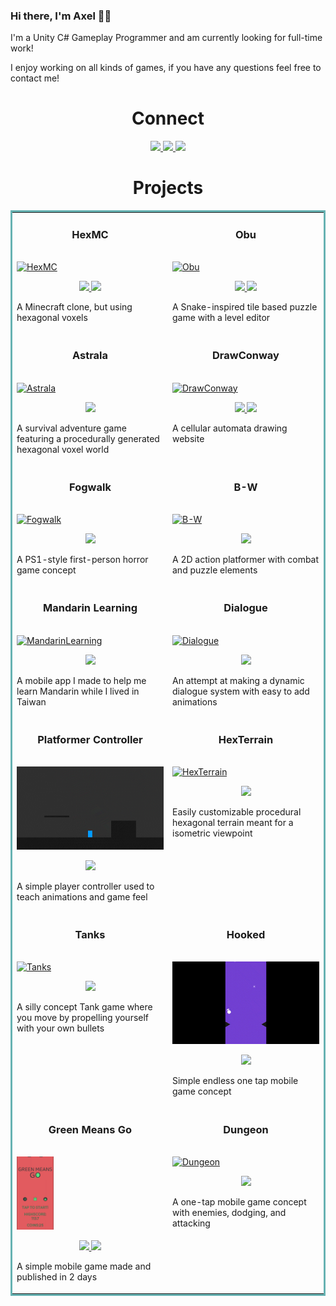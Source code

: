 ### Hi there, I'm Axel 👋🏻

I'm a Unity C# Gameplay Programmer and am currently looking for full-time work!

I enjoy working on all kinds of games, if you have any questions feel free to contact me!

<h1 align="center">Connect</h1>

<p align="center">
  <a href="https://twitter.com/madebyaxelyoung" target="_blank">
    <img src="https://img.shields.io/static/v1?label=|&message=TWITTER&color=1DA1F2&style=plastic&logo=twitter&logo-color=white"/>
  </a>
  <a href="https://www.linkedin.com/in/axel-young-4a362a23a/" target="_blank">
    <img src="https://img.shields.io/static/v1?label=|&message=LINKED-IN&color=0072b1&style=plastic&logo=linkedin&logo-color=white"/>
  </a>
  <a href="https://discord.com/users/709539807197396993" target="_blank">
    <img src="https://img.shields.io/static/v1?label=|&message=DISCORD&color=5865F2&style=plastic&logo=discord&logo-color=white"/>
  </a>
</p>

<h1 align="center">Projects</h1>
<table bordercolor="#66b2b2">
  <tr>
  <td width="50%" valign="top">
      <h3 align="center">HexMC</h3>
      <br />
        <a target="_blank" href="https://github.com/AxelYoung/HexMC">
          <img src="img/HexMC.gif" width="100%" alt="HexMC"/>
        </a>
      <br />
        <p align="center">
  <a href="https://github.com/AxelYoung/HexMC" target="_blank">
    <img src="https://img.shields.io/static/v1?label=|&message=SOURCE&color=23555f&style=plastic&logo=github&logo-color=white"/>
  </a>
  <a href="https://github.com/AxelYoung/HexMC/releases/tag/final" target="_blank">
    <img src="https://img.shields.io/static/v1?label=|&message=RELEASE&color=d4ac5e&style=plastic&logo=unity&logo-color=white"/>
  </a>
      </p>
        <p>A Minecraft clone, but using hexagonal voxels</p>
    </td>
    <td width="50%" valign="top">
      <h3 align="center">Obu</h3>
        <br />
      <a target="_blank" href="https://github.com/AxelYoung/Obu">
            <img src="img/Obu.gif" width="100%"  alt="Obu"/>
        </a>
        <br />
        <p align="center">
          
  <a href="https://github.com/AxelYoung/Obu" target="_blank">
    <img src="https://img.shields.io/static/v1?label=|&message=SOURCE&color=23555f&style=plastic&logo=github&logo-color=white"/>
  </a>
  <a href="https://github.com/AxelYoung/Obu/releases/tag/public" target="_blank">
    <img src="https://img.shields.io/static/v1?label=|&message=RELEASE&color=d4ac5e&style=plastic&logo=unity&logo-color=white"/>
  </a>
      </p>
        <p>A Snake-inspired tile based puzzle game with a level editor</p>
    </td>
  </tr>
  
  <tr>
        <td width="50%" valign="top">
      <h3 align="center">Astrala</h3>
        <br />
        <a target="_blank" href="https://github.com/AxelYoung/Astrala">
            <img src="img/Astrala.gif" width="100%" alt="Astrala"/>
        </a>
        <br />
        <p align="center">
          
  <a href="https://github.com/AxelYoung/Astrala" target="_blank">
    <img src="https://img.shields.io/static/v1?label=|&message=SOURCE&color=23555f&style=plastic&logo=github&logo-color=white"/>
  </a>
      </p>
        <p>A survival adventure game featuring a procedurally generated hexagonal voxel world</p>
    </td>
    <td width="50%" valign="top">
      <h3 align="center">DrawConway</h3>
        <br />
        <a target="_blank" href="https://github.com/AxelYoung/DrawConway">
          <img src="img/DrawConway.gif" width="100%" alt="DrawConway"/>
        </a>
        <br />
        <p align="center">
          
  <a href="https://github.com/AxelYoung/DrawConway" target="_blank">
    <img src="https://img.shields.io/static/v1?label=|&message=SOURCE&color=23555f&style=plastic&logo=github&logo-color=white"/>
  </a>
  <a href="https://axelyoung.github.io/DrawConway/" target="_blank">
    <img src="https://img.shields.io/static/v1?label=|&message=Release&color=d4ac5e&style=plastic&logo=unity&logo-color=white"/>
  </a>
      </p>
        <p>A cellular automata drawing website</p>
    </td>
  </tr>
    <tr>
        <td width="50%" valign="top">
      <h3 align="center">Fogwalk</h3>
        <br />
        <a target="_blank" href="https://github.com/AxelYoung/Fogwalk">
            <img src="img/Fogwalk.gif" width="100%" alt="Fogwalk"/>
        </a>
        <br />
        <p align="center">
          
  <a href="https://github.com/AxelYoung/Fogwalk" target="_blank">
    <img src="https://img.shields.io/static/v1?label=|&message=SOURCE&color=23555f&style=plastic&logo=github&logo-color=white"/>
  </a>
      </p>
        <p>A PS1-style first-person horror game concept</p>
    </td>
              <td width="50%" valign="top">
      <h3 align="center">B-W</h3>
        <br />
        <a target="_blank" href="https://github.com/AxelYoung/B-W">
            <img src="img/B-W.gif" width="100%" alt="B-W"/>
        </a>
        <br />
        <p align="center">
          
  <a href="https://github.com/AxelYoung/B-W" target="_blank">
    <img src="https://img.shields.io/static/v1?label=|&message=SOURCE&color=23555f&style=plastic&logo=github&logo-color=white"/>
  </a>
      </p>
        <p>A 2D action platformer with combat and puzzle elements</p>
      </td>
  </tr>
      <tr>
        <td width="50%" valign="top">
      <h3 align="center">Mandarin Learning</h3>
        <br />
        <a target="_blank" href="https://github.com/AxelYoung/MandarinLearning">
            <img src="img/MandarinLearning.gif" width="100%" alt="MandarinLearning"/>
        </a>
        <br />
        <p align="center">
          
  <a href="https://github.com/AxelYoung/MandarinLearning" target="_blank">
    <img src="https://img.shields.io/static/v1?label=|&message=SOURCE&color=23555f&style=plastic&logo=github&logo-color=white"/>
  </a>
      </p>
        <p>A mobile app I made to help me learn Mandarin while I lived in Taiwan</p>
    </td>
    <td width="50%" valign="top">
      <h3 align="center">Dialogue</h3>
        <br />
        <a target="_blank" href="https://github.com/AxelYoung/Dialogue">
          <img src="img/Dialogue.gif" alt="Dialogue"/>
        </a>
        <br />
        <p align="center">
          
  <a href="https://github.com/AxelYoung/Dialogue" target="_blank">
    <img src="https://img.shields.io/static/v1?label=|&message=SOURCE&color=23555f&style=plastic&logo=github&logo-color=white"/>
  </a>
      </p>
        <p>An attempt at making a dynamic dialogue system with easy to add animations</p>
    </td>
  </tr>
        <tr>
        <td width="50%" valign="top">
      <h3 align="center">Platformer Controller</h3>
        <br />
        <a target="_blank" href="https://github.com/AxelYoung/PlatformerController">
            <img src="img/PlatformerController.gif" width="100%" alt="PlatformerController"/>
        </a>
        <br />
        <p align="center">
          
  <a href="https://github.com/AxelYoung/PlatformerController" target="_blank">
    <img src="https://img.shields.io/static/v1?label=|&message=SOURCE&color=23555f&style=plastic&logo=github&logo-color=white"/>
  </a>
      </p>
        <p>A simple player controller used to teach animations and game feel</p>
    </td>
    <td width="50%" valign="top">
      <h3 align="center">HexTerrain</h3>
        <br />
        <a target="_blank" href="https://github.com/AxelYoung/HexTerrain">
          <img src="img/HexTerrain.gif" alt="HexTerrain"/>
        </a>
        <br />
        <p align="center">
          
  <a href="https://github.com/AxelYoung/HexTerrain" target="_blank">
    <img src="https://img.shields.io/static/v1?label=|&message=SOURCE&color=23555f&style=plastic&logo=github&logo-color=white"/>
  </a>
      </p>
        <p>Easily customizable procedural hexagonal terrain meant for a isometric viewpoint</p>
    </td>
  </tr>
          <tr>
        <td width="50%" valign="top">
      <h3 align="center">Tanks</h3>
        <br />
        <a target="_blank" href="https://github.com/AxelYoung/Tanks">
            <img src="img/Tanks.gif" width="100%" alt="Tanks"/>
        </a>
        <br />
        <p align="center">
          
  <a href="https://github.com/AxelYoung/Tanks" target="_blank">
    <img src="https://img.shields.io/static/v1?label=|&message=SOURCE&color=23555f&style=plastic&logo=github&logo-color=white"/>
  </a>
      </p>
        <p>A silly concept Tank game where you move by propelling yourself with your own bullets</p>
    </td>
    <td width="50%" valign="top">
      <h3 align="center">Hooked</h3>
        <br />
        <a target="_blank" href="https://github.com/AxelYoung/Hooked">
          <img src="img/Hooked.gif" alt="Hooked"/>
        </a>
        <br />
        <p align="center">
          
  <a href="https://github.com/AxelYoung/Hooked" target="_blank">
    <img src="https://img.shields.io/static/v1?label=|&message=SOURCE&color=23555f&style=plastic&logo=github&logo-color=white"/>
  </a>
      </p>
        <p>Simple endless one tap mobile game concept</p>
    </td>
  </tr>
            <tr>
<td width="50%" valign="top">
      <h3 align="center">Green Means Go</h3>
        <br />
        <a target="_blank" href="https://github.com/AxelYoung/GreenMeansGo">
          <img display="block" margin:"0 auto" src="img/GreenMeansGo.png" width="25%" alt="GreenMeansGo"/>
        </a>
        <br />
        <p align="center">
          
  <a href="https://github.com/AxelYoung/GreenMeansGo" target="_blank">
    <img src="https://img.shields.io/static/v1?label=|&message=SOURCE&color=23555f&style=plastic&logo=github&logo-color=white"/>
  </a>
  <a href="https://play.google.com/store/apps/details?id=com.AxelYoung.GreenMeansGo" target="_blank">
    <img src="https://img.shields.io/static/v1?label=|&message=Release&color=d4ac5e&style=plastic&logo=unity&logo-color=white"/>
  </a>
      </p>
        <p>A simple mobile game made and published in 2 days</p>
    </td>
    <td width="50%" valign="top">
      <h3 align="center">Dungeon</h3>
        <br />
        <a target="_blank" href="https://github.com/AxelYoung/Dungeon">
          <img src="img/Dungeon.gif" alt="Dungeon"/>
        </a>
        <br />
        <p align="center">
          
  <a href="https://github.com/AxelYoung/Dungeon" target="_blank">
    <img src="https://img.shields.io/static/v1?label=|&message=SOURCE&color=23555f&style=plastic&logo=github&logo-color=white"/>
  </a>
      </p>
        <p>A one-tap mobile game concept with enemies, dodging, and attacking</p>
    </td>
  </tr>
</table>

